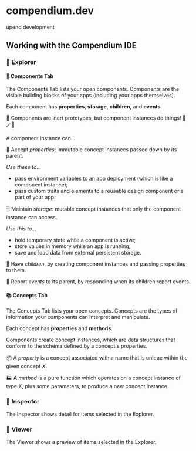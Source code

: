 # compendium.dev

upend development

## Working with the Compendium IDE

### 🧭 Explorer

#### 🧱 Components Tab

The Components Tab lists your open components. Components are the visible building blocks of your apps (including your apps themselves).

Each component has **properties**, **storage**, **children**, and **events**.

🧪 Components are inert prototypes, but component instances do things! 🧙🪄✨

A component instance can...

🎁 Accept *properties*: immutable concept instances passed down by its parent.

_Use these to..._

- pass environment variables to an app deployment (which is like a component instance);
- pass custom traits and elements to a reusable design component or a part of your app.

🗄️ Maintain *storage*: mutable concept instances that only the component instance can access.

_Use this to..._

- hold temporary state while a component is active;
- store values in memory while an app is running;
- save and load data from external persistent storage.

🐣 Have *children*, by creating component instances and passing properties to them.

📣 Report *events* to its parent, by responding when its children report events.

#### 📚 Concepts Tab

The Concepts Tab lists your open concepts. Concepts are the types of information your components can interpret and manipulate.

Each concept has **properties** and **methods**. 

Components create concept instances, which are data structures that conform to the schema defined by a concept's properties.

📦 A *property* is a concept associated with a name that is unique within the given concept _X_.

🏭 A *method* is a pure function which operates on a concept instance of type _X_, plus some parameters, to produce a new concept instance.

### 🔎 Inspector

The Inspector shows detail for items selected in the Explorer.

### 👀 Viewer

The Viewer shows a preview of items selected in the Explorer.
